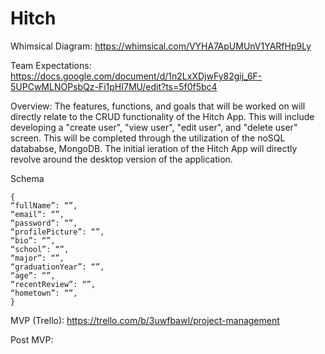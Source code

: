 # Hitch

Whimsical Diagram: https://whimsical.com/VYHA7ApUMUnV1YARfHp9Ly

Team Expectations: https://docs.google.com/document/d/1n2LxXDjwFy82gij_6F-5UPCwMLNOPsbQz-Fi1pHI7MU/edit?ts=5f0f5bc4

Overview: The features, functions, and goals that will be worked on will directly relate to the CRUD functionality of the Hitch App. This will include developing a "create user", "view user",  "edit user", and "delete user" screen. This will be completed through the utilization of the noSQL datababse, MongoDB. The initial ieration of the Hitch App will directly revolve around the desktop version of the application.

Schema
```
{
“fullName”: “”,
“email“: “”,
“password“: “”,
“profilePicture”: “”,
“bio”: “”,
“school”: “”,
“major”: “”,
“graduationYear”: “”,
“age”: “”,
“recentReview”: “”,
“hometown”: “”,
}
```



MVP (Trello): https://trello.com/b/3uwfbawI/project-management

Post MVP: 
